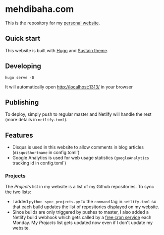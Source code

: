 # mehdibaha.com
This is the repository for my [personal website](https://mehdibaha.com).

## Quick start
This website is built with [Hugo](https://gohugo.io/) and [Sustain theme](https://github.com/nurlansu/hugo-sustain). 

## Developing
`hugo serve -D`

It will automatically open <http://localhost:1313/> in your browser

## Publishing
To deploy, simply push to regular master and Netlify will handle the rest (more details in `netlify.toml`).

## Features
* Disqus is used in this website to allow comments in blog articles (`disqusShortname` in config.toml`)
* Google Analytics is used for web usage statistics (`googleAnalytics` tracking id in config.toml`)

### Projects
The *Projects* list in my website is a list of my Github repositories. To sync the two lists:
* I added `python sync_projects.py` to the `command` tag in `netlify.toml` so that each build updates the list of repositories displayed on my website.
* Since builds are only triggered by pushes to master, I also added a Netlify build webhook which gets called by a [free cron service](https://cron-job.org/) each Monday. My *Projects* list gets updated now even if I don't update my website.
